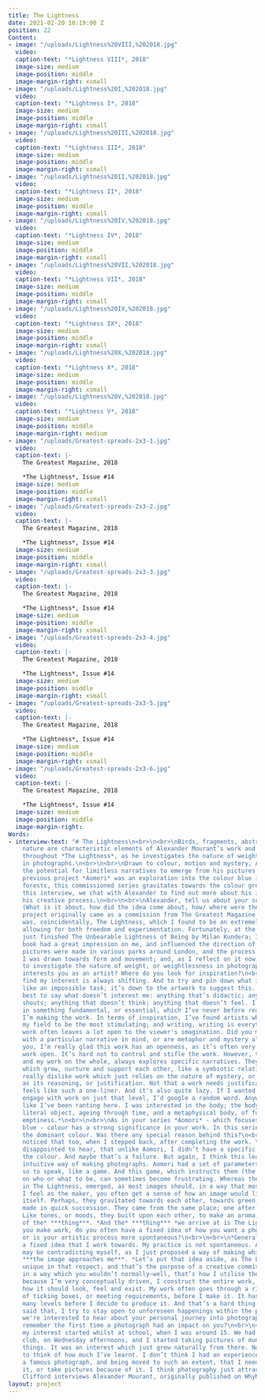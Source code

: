 ```yaml
---
title: The Lightness
date: 2021-02-20 10:19:00 Z
position: 22
Content:
- image: "/uploads/Lightness%20VIII,%202018.jpg"
  video: 
  caption-text: "*Lightness VIII*, 2018"
  image-size: medium
  image-position: middle
  image-margin-right: xsmall
- image: "/uploads/Lightness%20I,%202018.jpg"
  video: 
  caption-text: "*Lightness I*, 2018"
  image-size: medium
  image-position: middle
  image-margin-right: xsmall
- image: "/uploads/Lightness%20III,%202018.jpg"
  video: 
  caption-text: "*Lightness III*, 2018"
  image-size: medium
  image-position: middle
  image-margin-right: xsmall
- image: "/uploads/Lightness%20II,%202018.jpg"
  video: 
  caption-text: "*Lightness II*, 2018"
  image-size: medium
  image-position: middle
  image-margin-right: xsmall
- image: "/uploads/Lightness%20IV,%202018.jpg"
  video: 
  caption-text: "*Lightness IV*, 2018"
  image-size: medium
  image-position: middle
  image-margin-right: xsmall
- image: "/uploads/Lightness%20VII,%202018.jpg"
  video: 
  caption-text: "*Lightness VII*, 2018"
  image-size: medium
  image-position: middle
  image-margin-right: xsmall
- image: "/uploads/Lightness%20IX,%202018.jpg"
  video: 
  caption-text: "*Lightness IX*, 2018"
  image-size: medium
  image-position: middle
  image-margin-right: xsmall
- image: "/uploads/Lightness%20X,%202018.jpg"
  video: 
  caption-text: "*Lightness X*, 2018"
  image-size: medium
  image-position: middle
  image-margin-right: xsmall
- image: "/uploads/Lightness%20V,%202018.jpg"
  video: 
  caption-text: "*Lightness V*, 2018"
  image-size: medium
  image-position: middle
  image-margin-right: medium
- image: "/uploads/Greatest-spreads-2x3-1.jpg"
  video: 
  caption-text: |-
    The Greatest Magazine, 2018

    *The Lightness*, Issue #14
  image-size: medium
  image-position: middle
  image-margin-right: xsmall
- image: "/uploads/Greatest-spreads-2x3-2.jpg"
  video: 
  caption-text: |-
    The Greatest Magazine, 2018

    *The Lightness*, Issue #14
  image-size: medium
  image-position: middle
  image-margin-right: xsmall
- image: "/uploads/Greatest-spreads-2x3-3.jpg"
  video: 
  caption-text: |-
    The Greatest Magazine, 2018

    *The Lightness*, Issue #14
  image-size: medium
  image-position: middle
  image-margin-right: xsmall
- image: "/uploads/Greatest-spreads-2x3-4.jpg"
  video: 
  caption-text: |-
    The Greatest Magazine, 2018

    *The Lightness*, Issue #14
  image-size: medium
  image-position: middle
  image-margin-right: xsmall
- image: "/uploads/Greatest-spreads-2x3-5.jpg"
  video: 
  caption-text: |-
    The Greatest Magazine, 2018

    *The Lightness*, Issue #14
  image-size: medium
  image-position: middle
  image-margin-right: xsmall
- image: "/uploads/Greatest-spreads-2x3-6.jpg"
  video: 
  caption-text: |-
    The Greatest Magazine, 2018

    *The Lightness*, Issue #14
  image-size: medium
  image-position: middle
  image-margin-right: 
Words:
- interview-text: "# The Lightness\n<br>\n<br>\nBirds, fragments, abstract forms and
    nature are characteristic elements of Alexander Mourant’s work and they appear
    throughout *The Lightness*, as he investigates the nature of weight / weightlessness
    in photographs.\n<br>\n<br>\nDrawn to colour, motion and mystery, Alexander invites
    the potential for limitless narratives to emerge from his pictures. While his
    previous project *Aomori* was an exploration into the colour blue in Japan’s ancestral
    forests, this commissioned series gravitates towards the colour green.\n<br>\n<br>\nIn
    this interview, we chat with Alexander to find out more about his influences and
    his creative process.\n<br>\n<br>\nAlexander, tell us about your series *The Lightness*...
    (What is it about, how did the idea come about, how/ where were the images taken...)\n<br>\n<br>\n*This
    project originally came as a commission from The Greatest Magazine. The theme
    was, coincidentally, The Lightness, which I found to be an extremely open brief,
    allowing for both freedom and experimentation. Fortunately, at the time, I had
    just finished The Unbearable Lightness of Being by Milan Kundera; I remember this
    book had a great impression on me, and influenced the direction of my work. The
    pictures were made in various parks around London, and the process felt very intuitive.
    I was drawn towards form and movement; and, as I reflect on it now, the work seems
    to investigate the nature of weight, or weightlessness in photographs.*\n<br>\n<br>\nWhat
    interests you as an artist? Where do you look for inspiration?\n<br>\n<br>\n*I
    find my interest is always shifting. And to try and pin down what it is seems
    like an impossible task; it’s down to the artwork to suggest this. Maybe it’s
    best to say what doesn’t interest me: anything that’s didactic; anything that
    shouts; anything that doesn’t think; anything that doesn’t feel. I guess I’m interested
    in something fundamental, or essential, which I’ve never before realised, until
    I’m making the work. In terms of inspiration, I’ve found artists who aren’t in
    my field to be the most stimulating; and writing, writing is everything.*\n<br>\n<br>\nYour
    work often leaves a lot open to the viewer's imagination. Did you make this work
    with a particular narrative in mind, or are metaphor and mystery always your intention?\n<br>\n<br>\n*Thank
    you, I’m really glad this work has an openness, as it’s often very hard to keep
    work open. It’s hard not to control and stifle the work. However, this project,
    and my work on the whole, always explores specific narratives. They are narratives
    which grow, nurture and support each other, like a symbiotic relationship. I do
    really dislike work which just relies on the nature of mystery, or pure subjectivity,
    as its reasoning, or justification. Not that a work needs justification. It just
    feels like such a one-liner. And it's also quite lazy. If I wanted to see and
    engage with work on just that level, I’d google a random word. Anyway, I feel
    like I’ve been ranting here. I was interested in the body; the body as both a
    literal object, ageing through time, and a metaphysical body, of fullness and
    emptiness.*\n<br>\n<br>\nAs in your series *Aomori* - which focuses on the colour
    blue - colour has a strong significance in your work. In this series, green is
    the dominant colour. Was there any special reason behind this?\n<br>\n<br>\n*I
    noticed that too, when I stepped back, after completing the work. You might be
    disappointed to hear, that unlike Aomori, I didn’t have a specific reasoning for
    the colour. And maybe that’s a failure. But again, I think this leads into a more
    intuitive way of making photographs. Aomori had a set of parameters, or rules,
    so to speak, like a game. And this game, which instructs them (the photographs),
    on who or what to be, can sometimes become frustrating. Whereas the photographs
    in The Lightness, emerged, as most images should, in a way that most suits them.
    I feel as the maker, you often get a sense of how an image would like to carry
    itself. Perhaps, they gravitated towards each other, towards green, as they were
    made in quick succession. They came from the same place; one after the other.
    Like tones, or moods, they built upon each other, to make an aroma, or a totality
    of the* ***thing***. *And the* ***thing*** *we arrive at is The Lightness.*\n<br>\n<br>\nBefore
    you make work, do you often have a fixed idea of how you want a photo to look,
    or is your artistic process more spontaneous?\n<br>\n<br>\n*Generally, I do have
    a fixed idea that I work towards. My practice is not spontaneous. Although, I
    may be contradicting myself, as I just proposed a way of making which suggests*
    ***the image approaches me***. *Let’s put that idea aside, as The Lightness is
    unique in that respect, and that’s the purpose of a creative commission, to work
    in a way which you wouldn’t normally—well, that’s how I utilise them. Anyway,
    because I’m very conceptually driven, I construct the entire work, in my head:
    how it should look, feel and exist. My work often goes through a rigorous process
    of ticking boxes, or meeting requirements, before I make it. It has to work on
    many levels before I decide to produce it. And that’s a hard thing to do. Having
    said that, I try to stay open to unforeseen happenings within the process.*\n<br>\n<br>\nLastly,
    we're interested to hear about your personal journey into photography. Can you
    remember the first time a photograph had an impact on you?\n<br>\n<br>\n*Hmmm,
    my interest started whilst at school, when I was around 15. We had a photography
    club, on Wednesday afternoons, and I started taking pictures of mundane and everyday
    things. It was an interest which just grew naturally from there. Now it’s crazy
    to think of how much I’ve learnt. I don’t think I had an experience of seeing
    a famous photograph, and being moved to such an extent, that I needed to replicate
    it, or take pictures because of it. I think photography just attracts some people.*\n<br>\n<br>\nEva
    Clifford interviews Alexander Mourant, originally published on WhyNow, 2020. "
layout: project
---
```



